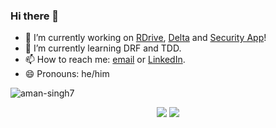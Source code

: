 ### Hi there 👋

- 🔭 I’m currently working on [RDrive](https://github.com/mdg-iitr/rdrive-flutter), [Delta](https://github.com/mdg-iitr/delta-flutter) and [Security App](https://github.com/mdg-iitr/security-app-flutter)!
- 🌱 I’m currently learning DRF and TDD.
- 📫 How to reach me: [email](aditya2@me.iitr.ac.in) or [LinkedIn](https://www.linkedin.com/in/aditya-rajput-2072/).
- 😄 Pronouns: he/him

<p align="left"> <img src="https://komarev.com/ghpvc/?username=aman-singh7" alt="aman-singh7" /> </p>
<p align = "center">
  <img src = "https://github-readme-stats.vercel.app/api?username=aman-singh7&show_icons=true&theme=tokyonight&line_height=27">
  <img src = "https://github-readme-stats.vercel.app/api/top-langs/?username=aman-singh7&hide=css,java,html&theme=tokyonight&line_height=27">
</p>
  
